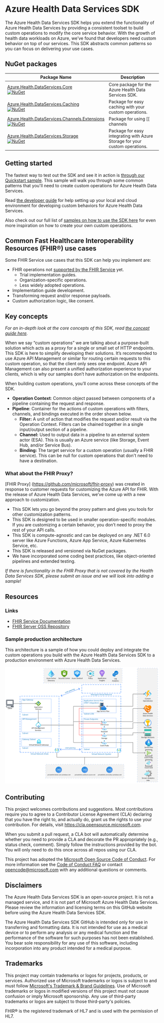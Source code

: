 # Azure Health Data Services SDK

The Azure Health Data Services SDK helps you extend the functionality of Azure Health Data Services by providing a consistent toolset to build custom operations to modify the core service behavior.
With the growth of health data workloads on Azure, we’ve found that developers need custom behavior on top of our services. This SDK abstracts common patterns so you can focus on delivering your use cases.

## NuGet packages

| Package Name | Description |
| --- | --- |
| [Azure.Health.DataServices.Core](https://www.nuget.org/packages/Azure.Health.DataServices.Core/)<br/>[![NuGet](https://img.shields.io/nuget/v/Azure.Health.DataServices.Core.svg?label=NuGet)](https://www.nuget.org/packages/Azure.Health.DataServices.Core)| Core package for the Azure Health Data Services SDK. |
| [Azure.Health.DataServices.Caching](https://www.nuget.org/packages/Azure.Health.DataServices.Caching/)<br/>[![NuGet](https://img.shields.io/nuget/v/Azure.Health.DataServices.Caching.svg?label=NuGet)](https://www.nuget.org/packages/Azure.Health.DataServices.Caching) | Package for easy caching with your custom operations. |
| [Azure.Health.DataServices.Channels.Extensions](https://www.nuget.org/packages/Azure.Health.DataServices.Channels.Extensions/)<br/>[![NuGet](https://img.shields.io/nuget/v/Azure.Health.DataServices.Channels.Extensions.svg?label=NuGet)](https://www.nuget.org/packages/Azure.Health.DataServices.Channels.Extensions) | Package for using [[ channels | /docs/concepts.md#Channels ]] with your custom operations. |
| [Azure.Health.DataServices.Storage](https://www.nuget.org/packages/Azure.Health.DataServices.Storage/)<br/>[![NuGet](https://img.shields.io/nuget/v/Azure.Health.DataServices.Storage.svg?label=NuGet)](https://www.nuget.org/packages/Azure.Health.DataServices.Storage)| Package for easy integrating with Azure Storage for your custom operations. |

## Getting started

The fastest way to test out the SDK and see it in action is [through our Quickstart sample](./samples/Quickstart/README.md). This sample will walk you through some common patterns that you'll need to create custom operations for Azure Health Data Services.

Read [the developer guide](./docs/dev_setup.md) for help setting up your local and cloud environment for developing custom behaviors for Azure Health Data Services.

Also check out our full list of [samples on how to use the SDK here](./samples/README.md) for even more inspiration on how to create your own custom operations.

## Common Fast Healthcare Interoperability Resources (FHIR®) use cases

Some FHIR Service use cases that this SDK can help you implement are:

- FHIR operations not [supported by the FHIR Service](https://docs.microsoft.com/azure/healthcare-apis/fhir/fhir-features-supported#extended-operations) yet.
  - Trial implementation guides.
  - Organization-specific operations.
  - Less widely adopted operations.
- Implementation  guide development.
- Transforming request and/or response payloads.
- Custom authorization logic, like consent.

## Key concepts

*For an in-depth look at the core concepts of this SDK, read [the concept guide here](./docs/concepts.md).*

When we say “custom operations” we are talking about a purpose-built solution which acts as a proxy for a single or small set of HTTP endpoints. This SDK is here to simplify developing their solutions. It’s recommended to use Azure API Management or similar for routing certain requests to this custom operation, so that the client only sees one endpoint. Azure API Management can also present a unified authorization experience to your clients, which is why our samples don’t have authorization on the endpoints. 

When building custom operations, you’ll come across these concepts of the SDK.

- **Operation Context**: Common object passed between components of a pipeline containing the request and response.
- **Pipeline**: Container for the actions of custom operations with filters, channels, and bindings executed in the order shown below.
  - **Filter:** A unit of action that modifies the request and/or result via the Operation Context. Filters can be chained together in a single input/output section of a pipeline.
  - **Channel:** Used to output data in a pipeline to an external system actor (ESA). This is usually an Azure service (like Storage, Event Hub, and/or Service Bus).
  - **Binding:** The target service for a custom operation (usually a FHIR service). This can be null for custom operations that don't need to have a destination.

### What about the FHIR Proxy? 

[FHIR Proxy] (https://github.com/microsoft/fhir-proxy) was created in response to customer requests for customizing the Azure API for FHIR. With the release of Azure Health Data Services, we’ve come up with a new approach to customization.

- This SDK lets you go beyond the proxy pattern and gives you tools for other customization patterns.
- This SDK is designed to be used in smaller operation-specific modules. If you are customizing a certain behavior, you don’t need to proxy the rest of your API calls.
- This SDK is compute-agnostic and can be deployed on any .NET 6.0 server like Azure Functions, Azure App Service, Azure Kubernetes Service, etc.
- This SDK is released and versioned via NuGet packages.
- We have incorporated some coding best practices, like object-oriented pipelines and extended testing.

*If there is functionality in the FHIR Proxy that is not covered by the Health Data Services SDK, please submit an issue and we will look into adding a sample!*

## Resources

### Links

- [FHIR Service Documentation](https://docs.microsoft.com/azure/healthcare-apis/fhir/overview)
- [FHIR Server OSS Repository](https://github.com/microsoft/fhir-server)
 
### Sample production architecture

This architecture is a sample of how you could deploy and integrate the custom operations you build with the Azure Health Data Services SDK to a production environment with Azure Health Data Services.

![Example architecture diagram](./docs/images/ExampleArchitectureDiagram.png)

## Contributing

This project welcomes contributions and suggestions.  Most contributions require you to agree to a
Contributor License Agreement (CLA) declaring that you have the right to, and actually do, grant us
the rights to use your contribution. For details, visit https://cla.opensource.microsoft.com.

When you submit a pull request, a CLA bot will automatically determine whether you need to provide
a CLA and decorate the PR appropriately (e.g., status check, comment). Simply follow the instructions
provided by the bot. You will only need to do this once across all repos using our CLA.

This project has adopted the [Microsoft Open Source Code of Conduct](https://opensource.microsoft.com/codeofconduct/).
For more information see the [Code of Conduct FAQ](https://opensource.microsoft.com/codeofconduct/faq/) or
contact [opencode@microsoft.com](mailto:opencode@microsoft.com) with any additional questions or comments.

## Disclaimers

The Azure Health Data Services SDK is an open-source project. It is not a managed service, and it is not part of Microsoft Azure Health Data Services. Please review the information and licensing terms on this GitHub website before using the Azure Health Data Services SDK.


The Azure Health Data Services SDK GitHub is intended only for use in transferring and formatting data.  It is not intended for use as a medical device or to perform any analysis or any medical function and the performance of the software for such purposes has not been established.  You bear sole responsibility for any use of this software, including incorporation into any product intended for a medical purpose.

## Trademarks

This project may contain trademarks or logos for projects, products, or services. Authorized use of Microsoft 
trademarks or logos is subject to and must follow 
[Microsoft's Trademark & Brand Guidelines](https://www.microsoft.com/en-us/legal/intellectualproperty/trademarks/usage/general).
Use of Microsoft trademarks or logos in modified versions of this project must not cause confusion or imply Microsoft sponsorship.
Any use of third-party trademarks or logos are subject to those third-party's policies.


FHIR® is the registered trademark of HL7 and is used with the permission of HL7. 
